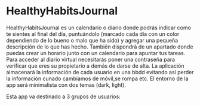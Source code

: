 # HealthyHabitsJournal

HealthyHabitsJournal es un calendario o diario donde podrás indicar como te sientes al
final del día, puntuándolo (marcado cada día con un color dependiendo de lo
bueno o malo que ha sido) y agregar una pequeña descripción de lo que has
hecho. También dispondrá de un apartado donde puedas crear un horario junto
con un calendario para apuntar tus tareas.
Para acceder al diario virtual necesitarás poner una contraseña para verificar
que eres su propietario a demás de darse de alta.
La aplicación almacenará la información de cada usuario en una bbdd evitando
así perder la información cunado cambiamos de móvil,se rompa etc.
El entorno de la app será minimalista con dos temas (dark, light).

Esta app va destinado a 3 grupos de usuarios:

